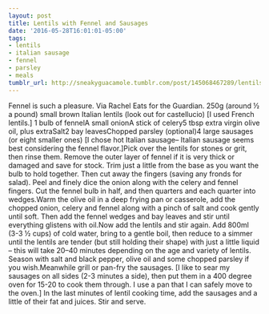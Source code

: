 ```yaml
---
layout: post
title: Lentils with Fennel and Sausages
date: '2016-05-28T16:01:01-05:00'
tags:
- lentils
- italian sausage
- fennel
- parsley
- meals
tumblr_url: http://sneakyguacamole.tumblr.com/post/145068467289/lentils-with-fennel-and-sausages
---
```

Fennel is such a pleasure. Via Rachel Eats for the Guardian. 250g (around ½ a pound) small brown Italian lentils (look out for castellucio) [I used French lentils.] 1 bulb of fennelA small onionA stick of celery5 tbsp extra virgin olive oil, plus extraSalt2 bay leavesChopped parsley (optional)4 large sausages (or eight smaller ones) [I chose hot Italian sausage– Italian sausage seems best considering the fennel flavor.]Pick over the lentils for stones or grit, then rinse them. Remove the outer layer of fennel if it is very thick or damaged and save for stock. Trim just a little from the base as you want the bulb to hold together. Then cut away the fingers (saving any fronds for salad). Peel and finely dice the onion along with the celery and fennel fingers. Cut the fennel bulb in half, and then quarters and each quarter into wedges.Warm the olive oil in a deep frying pan or casserole, add the chopped onion, celery and fennel along with a pinch of salt and cook gently until soft. Then add the fennel wedges and bay leaves and stir until everything glistens with oil.Now add the lentils and stir again. Add 800ml (3-3 ½ cups) of cold water, bring to a gentle boil, then reduce to a simmer until the lentils are tender (but still holding their shape) with just a little liquid – this will take 20–40 minutes depending on the age and variety of lentils. Season with salt and black pepper, olive oil and some chopped parsley if you wish.Meanwhile grill or pan-fry the sausages. [I like to sear my sausages on all sides (2-3 minutes a side), then put them in a 400 degree oven for 15-20 to cook them through. I use a pan that I can safely move to the oven.] In the last minutes of lentil cooking time, add the sausages and a little of their fat and juices. Stir and serve.
